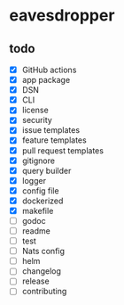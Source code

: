 # eavesdropper


## todo
* [X] GitHub actions
* [X] app package
* [X] DSN
* [X] CLI
* [X] license
* [X] security
* [X] issue templates
* [X] feature templates
* [X] pull request templates
* [X] gitignore
* [X] query builder
* [X] logger
* [X] config file
* [X] dockerized
* [X] makefile
* [ ] godoc
* [ ] readme
* [ ] test
* [ ] Nats config
* [ ] helm
* [ ] changelog
* [ ] release
* [ ] contributing
